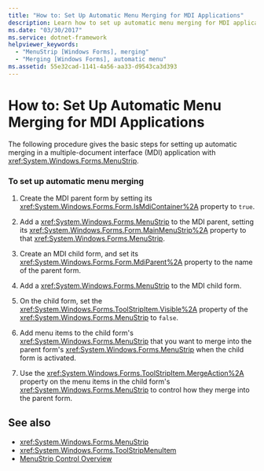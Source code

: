 ```yaml
---
title: "How to: Set Up Automatic Menu Merging for MDI Applications"
description: Learn how to set up automatic menu merging for MDI applications in Windows Forms via this 7-step procedure.
ms.date: "03/30/2017"
ms.service: dotnet-framework
helpviewer_keywords: 
  - "MenuStrip [Windows Forms], merging"
  - "Merging [Windows Forms], automatic menu"
ms.assetid: 55e32cad-1141-4a56-aa33-d9543ca3d393
---
```

# How to: Set Up Automatic Menu Merging for MDI Applications

The following procedure gives the basic steps for setting up automatic merging in a multiple-document interface (MDI) application with <xref:System.Windows.Forms.MenuStrip>.

### To set up automatic menu merging

1. Create the MDI parent form by setting its <xref:System.Windows.Forms.Form.IsMdiContainer%2A> property to `true`.

2. Add a <xref:System.Windows.Forms.MenuStrip> to the MDI parent, setting its <xref:System.Windows.Forms.Form.MainMenuStrip%2A> property to that <xref:System.Windows.Forms.MenuStrip>.

3. Create an MDI child form, and set its <xref:System.Windows.Forms.Form.MdiParent%2A> property to the name of the parent form.

4. Add a <xref:System.Windows.Forms.MenuStrip> to the MDI child form.

5. On the child form, set the <xref:System.Windows.Forms.ToolStripItem.Visible%2A> property of the <xref:System.Windows.Forms.MenuStrip> to `false`.

6. Add menu items to the child form's <xref:System.Windows.Forms.MenuStrip> that you want to merge into the parent form's <xref:System.Windows.Forms.MenuStrip> when the child form is activated.

7. Use the <xref:System.Windows.Forms.ToolStripItem.MergeAction%2A> property on the menu items in the child form's <xref:System.Windows.Forms.MenuStrip> to control how they merge into the parent form.

## See also

- <xref:System.Windows.Forms.MenuStrip>
- <xref:System.Windows.Forms.ToolStripMenuItem>
- [MenuStrip Control Overview](menustrip-control-overview-windows-forms.md)
